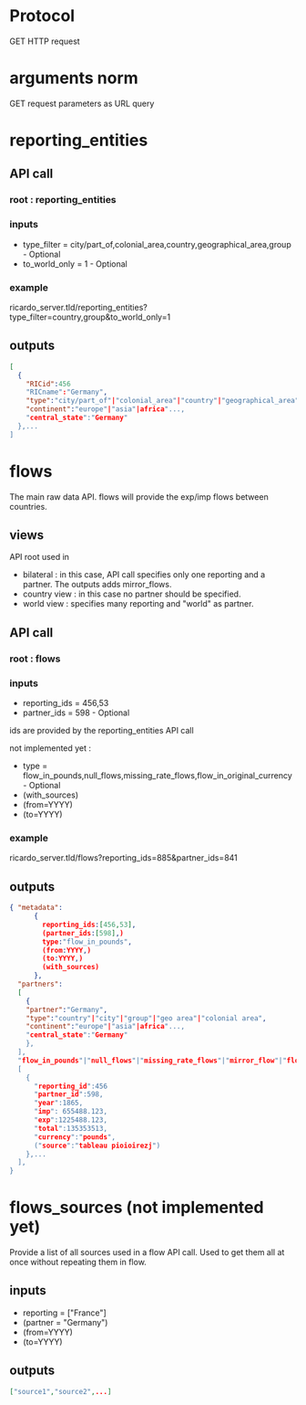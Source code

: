 
# Protocol
GET HTTP request

# arguments norm
GET request parameters as URL query

# reporting_entities

## API call
### root : reporting_entities
### inputs
- type_filter = city/part_of,colonial_area,country,geographical_area,group - Optional
- to_world_only = 1 - Optional
### example
ricardo_server.tld/reporting_entities?type_filter=country,group&to_world_only=1

## outputs

```json
[
  {
    "RICid":456
    "RICname":"Germany",
    "type":"city/part_of"|"colonial_area"|"country"|"geographical_area"|"group",
    "continent":"europe"|"asia"|africa"...,
    "central_state":"Germany"
  },...
]
```

# flows

The main raw data API. flows will provide the exp/imp flows between countries.

## views
API root used in 
- bilateral : in this case, API call specifies only one reporting and a partner. The outputs adds mirror_flows.
- country view : in this case no partner should be specified.
- world view : specifies many reporting and "world" as partner.

## API call
### root : flows
### inputs
- reporting_ids = 456,53
- partner_ids = 598 - Optional

ids are provided by the reporting_entities API call

not implemented yet :
- type = flow_in_pounds,null_flows,missing_rate_flows,flow_in_original_currency - Optional
- (with_sources)
- (from=YYYY)
- (to=YYYY)

### example
ricardo_server.tld/flows?reporting_ids=885&partner_ids=841



## outputs
```json
{ "metadata":
      {
        reporting_ids:[456,53],
        (partner_ids:[598],)
        type:"flow_in_pounds",
        (from:YYYY,)
        (to:YYYY,)
        (with_sources)
      },
  "partners":
  [
    {
    "partner":"Germany",
    "type":"country"|"city"|"group"|"geo area"|"colonial area",
    "continent":"europe"|"asia"|africa"...,
    "central_state":"Germany"
    },
  ],
  "flow_in_pounds"|"null_flows"|"missing_rate_flows"|"mirror_flow"|"flow_original_currency":
  [
    {
      "reporting_id":456
      "partner_id":598,
      "year":1865,
      "imp": 655488.123,
      "exp":1225488.123,
      "total":135353513,
      "currency":"pounds",
      ("source":"tableau pioioirezj")
    },...
  ],
}
```
  
# flows_sources (not implemented yet)

Provide a list of all sources used in a flow API call.
Used to get them all at once without repeating them in flow.

## inputs
- reporting = ["France"]
- (partner = "Germany")
- (from=YYYY)
- (to=YYYY)

## outputs
```json
["source1","source2",...]
```



